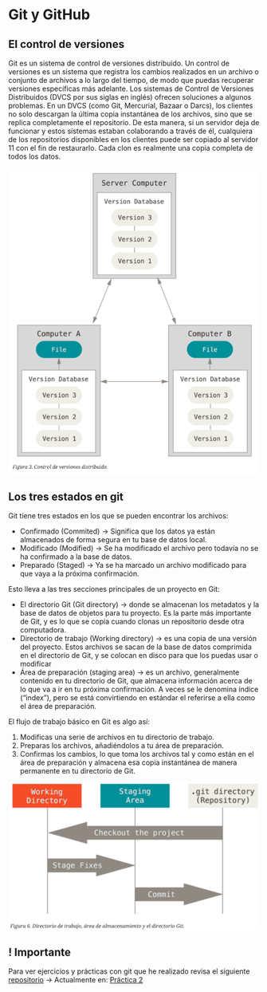<!-- Imgagenes -->
[DVCS]: ./img/DVCS.png "DVCS"
[Estados]: ./img/Estados.png "Estados en git"

# Git y GitHub

## El control de versiones

Git es un sistema de control de versiones distribuido. Un control de versiones es un sistema que registra los cambios realizados en un archivo o conjunto de archivos a lo largo del tiempo, de modo que puedas recuperar versiones específicas más adelante. Los sistemas de Control de Versiones Distribuidos (DVCS por sus siglas en inglés) ofrecen soluciones a algunos problemas. En un DVCS (como Git, Mercurial, Bazaar o Darcs), los clientes no solo descargan la última copia instantánea de los archivos, sino que se replica completamente el repositorio. De esta manera, si un servidor deja de funcionar y estos sistemas estaban colaborando a través de él, cualquiera de los repositorios disponibles en los clientes puede ser copiado al servidor 11 con el fin de restaurarlo. Cada clon es realmente una copia completa de todos los datos.

![DVCS][DVCS]

## Los tres estados en git
Git tiene tres estados en los que se pueden encontrar los archivos:
- Confirmado (Commited) $\rightarrow$ Significa que los datos ya están almacenados de forma segura en tu base de datos local.
- Modificado (Modified) $\rightarrow$ Se ha modificado el archivo pero todavía no se ha confirmado a la base de datos.
- Preparado (Staged) $\rightarrow$ Ya se ha marcado un archivo modificado para que vaya a la próxima confirmación.

Esto lleva a las tres secciones principales de un proyecto en Git:
- El directorio Git (Git directory) $\rightarrow$ donde se almacenan los metadatos y la base de datos de objetos para tu proyecto. Es la parte más importante de Git, y es lo que se copia cuando clonas un repositorio desde otra computadora.
- Directorio de trabajo (Working directory) $\rightarrow$ es una copia de una versión del proyecto. Estos archivos se sacan de la base de datos comprimida en el directorio de Git, y se colocan en disco para que los puedas usar o modificar
- Área de preparación (staging area) $\rightarrow$ es un archivo, generalmente contenido en tu directorio de Git, que almacena información acerca de lo que va a ir en tu próxima confirmación. A veces se le denomina índice (“index”), pero se está convirtiendo en estándar el referirse a ella como el área de preparación.

El flujo de trabajo básico en Git es algo así:
1. Modificas una serie de archivos en tu directorio de trabajo.
2. Preparas los archivos, añadiéndolos a tu área de preparación.
3. Confirmas los cambios, lo que toma los archivos tal y como están en el área de
preparación y almacena esa copia instantánea de manera permanente en tu directorio de Git.

![Estados][Estados]

## __! Importante__ 

Para ver ejercicios y prácticas con git que he realizado revisa el siguiente [repositorio](https://github.com/Mauriciocr207/Curso-Git-y-GitHub.git) -> Actualmente en: [Práctica 2](https://github.com/Mauriciocr207/Curso-Git-y-GitHub.git)


